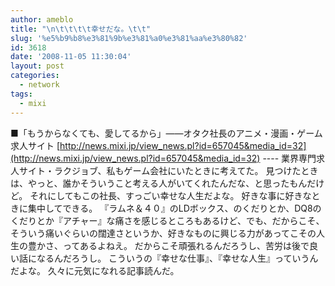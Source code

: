 ```yaml
---
author: ameblo
title: "\n\t\t\t\t幸せだな。\t\t"
slug: '%e5%b9%b8%e3%81%9b%e3%81%a0%e3%81%aa%e3%80%82'
id: 3618
date: '2008-11-05 11:30:04'
layout: post
categories:
  - network
tags:
  - mixi
---
```


■「もうからなくても、愛してるから」――オタク社長のアニメ・漫画・ゲーム求人サイト [http://news.mixi.jp/view_news.pl?id=657045&media_id=32](http://news.mixi.jp/view_news.pl?id=657045&media_id=32) ---- 業界専門求人サイト・ラクジョブ、私もゲーム会社にいたときに考えてた。 見つけたときは、やっと、誰かそういうこと考える人がいてくれたんだな、と思ったもんだけど。 それにしてもこの社長、すっごい幸せな人生だよな。 好きな事に好きなときに集中してできる。 『ラムネ＆４０』のLDボックス、のくだりとか、DQ8のくだりとか『アチャー』な痛さを感じるところもあるけど、でも、だからこそ、そういう痛いぐらいの闊達さというか、好きなものに興じる力があってこその人生の豊かさ、ってあるよねえ。 だからこそ頑張れるんだろうし、苦労は後で良い話になるんだろうし。 こういうの『幸せな仕事』、『幸せな人生』っていうんだよな。 久々に元気になれる記事読んだ。